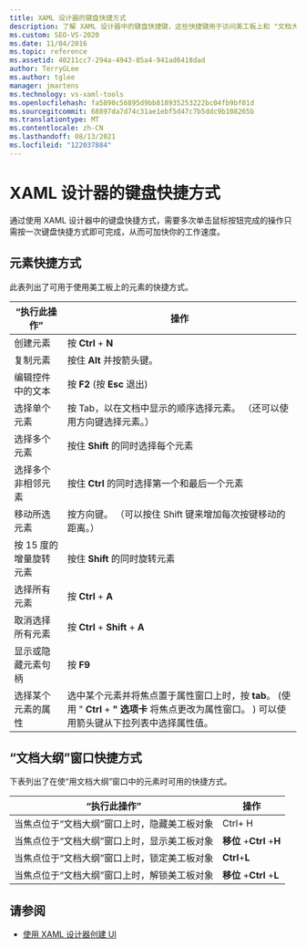 ```yaml
---
title: XAML 设计器的键盘快捷方式
description: 了解 XAML 设计器中的键盘快捷键，这些快捷键用于访问美工板上和 "文档大纲" 窗口中的元素所使用的命令。
ms.custom: SEO-VS-2020
ms.date: 11/04/2016
ms.topic: reference
ms.assetid: 40211cc7-294a-4943-85a4-941ad6418dad
author: TerryGLee
ms.author: tglee
manager: jmartens
ms.technology: vs-xaml-tools
ms.openlocfilehash: fa5890c56895d9bb818935253222bc04fb9bf01d
ms.sourcegitcommit: 68897da7d74c31ae1ebf5d47c7b5ddc9b108265b
ms.translationtype: MT
ms.contentlocale: zh-CN
ms.lasthandoff: 08/13/2021
ms.locfileid: "122037884"
---
```

# <a name="keyboard-shortcuts-for-xaml-designer"></a>XAML 设计器的键盘快捷方式

通过使用 XAML 设计器中的键盘快捷方式，需要多次单击鼠标按钮完成的操作只需按一次键盘快捷方式即可完成，从而可加快你的工作速度。

## <a name="element-shortcuts"></a>元素快捷方式

此表列出了可用于使用美工板上的元素的快捷方式。

|“执行此操作”|**操作**|
| - |-----------------|
|创建元素|按 **Ctrl** + **N**|
|复制元素|按住 **Alt** 并按箭头键。|
|编辑控件中的文本|按 **F2** (按 **Esc** 退出) |
|选择单个元素|按 Tab，以在文档中显示的顺序选择元素。 （还可以使用方向键选择元素。）|
|选择多个元素|按住 **Shift** 的同时选择每个元素|
|选择多个非相邻元素|按住 **Ctrl** 的同时选择第一个和最后一个元素|
|移动所选元素|按方向键。 （可以按住 Shift 键来增加每次按键移动的距离。）|
|按 15 度的增量旋转元素|按住 **Shift** 的同时旋转元素|
|选择所有元素|按 **Ctrl** + **A**|
|取消选择所有元素|按 **Ctrl** + **Shift** + **A**|
|显示或隐藏元素句柄|按 **F9**|
|选择某个元素的属性|选中某个元素并将焦点置于属性窗口上时，按 **tab**。 (使用 " **Ctrl** + **" 选项卡** 将焦点更改为属性窗口。 ) 可以使用箭头键从下拉列表中选择属性值。|

## <a name="document-outline-window-shortcuts"></a>“文档大纲”窗口快捷方式

下表列出了在使“用文档大纲”窗口中的元素时可用的快捷方式。

|“执行此操作”|**操作**|
| - |-----------------|
|当焦点位于“文档大纲”窗口上时，隐藏美工板对象| Ctrl+  H|
|当焦点位于“文档大纲”窗口上时，显示美工板对象|**移位** +**Ctrl** +**H**|
|当焦点位于“文档大纲”窗口上时，锁定美工板对象|**Ctrl**+**L**|
|当焦点位于“文档大纲”窗口上时，解锁美工板对象|**移位** +**Ctrl** +**L**|

## <a name="see-also"></a>请参阅

- [使用 XAML 设计器创建 UI](../xaml-tools/creating-a-ui-by-using-xaml-designer-in-visual-studio.md)
